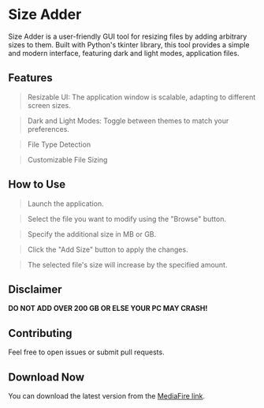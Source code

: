 # Size Adder

Size Adder is a user-friendly GUI tool for resizing files by adding arbitrary sizes to them. Built with Python's tkinter library, this tool provides a simple and modern interface, featuring dark and light modes, application files.

## Features

 > Resizable UI: The application window is scalable, adapting to different screen sizes.

 > Dark and Light Modes: Toggle between themes to match your preferences.

 > File Type Detection

 > Customizable File Sizing

## How to Use

 > Launch the application.

 > Select the file you want to modify using the "Browse" button.

 > Specify the additional size in MB or GB.

 > Click the "Add Size" button to apply the changes.

 > The selected file's size will increase by the specified amount.

## Disclaimer

**DO NOT ADD OVER 200 GB OR ELSE YOUR PC MAY CRASH!**

## Contributing

Feel free to open issues or submit pull requests.

## Download Now

You can download the latest version from the [MediaFire link](https://www.mediafire.com/file/mqflc0otk66s4d5/Size+Adder.exe/file).

